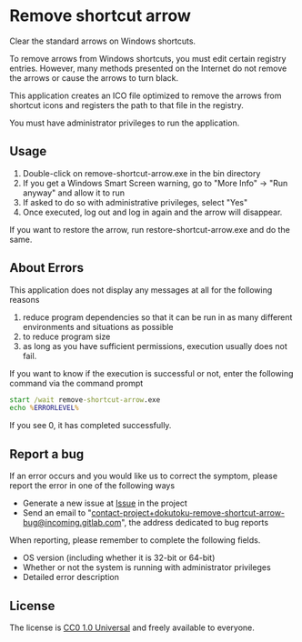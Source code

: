 # Remove shortcut arrow

Clear the standard arrows on Windows shortcuts.

To remove arrows from Windows shortcuts, you must edit certain registry entries.
However, many methods presented on the Internet do not remove the arrows or cause the arrows to turn black.

This application creates an ICO file optimized to remove the arrows from shortcut icons and registers the path to that file in the registry.

You must have administrator privileges to run the application.

## Usage

1. Double-click on remove-shortcut-arrow.exe in the bin directory
2. If you get a Windows Smart Screen warning, go to "More Info" -> "Run anyway" and allow it to run
3. If asked to do so with administrative privileges, select "Yes"
4. Once executed, log out and log in again and the arrow will disappear.

If you want to restore the arrow, run restore-shortcut-arrow.exe and do the same.

## About Errors

This application does not display any messages at all for the following reasons

1. reduce program dependencies so that it can be run in as many different environments and situations as possible
2. to reduce program size
3. as long as you have sufficient permissions, execution usually does not fail.

If you want to know if the execution is successful or not, enter the following command via the command prompt

```cmd
start /wait remove-shortcut-arrow.exe
echo %ERRORLEVEL%
```

If you see 0, it has completed successfully.

## Report a bug

If an error occurs and you would like us to correct the symptom, please report the error in one of the following ways

- Generate a new issue at [Issue](https://gitlab.com/dokutoku/remove-shortcut-arrow/-/issues) in the project
- Send an email to "contact-project+dokutoku-remove-shortcut-arrow-bug@incoming.gitlab.com", the address dedicated to bug reports

When reporting, please remember to complete the following fields.

- OS version (including whether it is 32-bit or 64-bit)
- Whether or not the system is running with administrator privileges
- Detailed error description

## License

The license is [CC0 1.0 Universal](https://creativecommons.org/publicdomain/zero/1.0/) and freely available to everyone.
